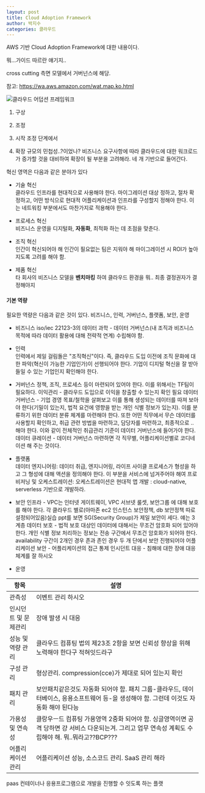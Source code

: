 ```yaml
---
layout: post
title: Cloud Adoption Framework
author: 박지수
categories: 클라우드
---
```


AWS 기반 Cloud Adoption Framework에 대한 내용이다. 

뭐...가이드 따르란 얘기지..

cross cutting 측면 모델에서 거버넌스에 해당. 

참고: https://wa.aws.amazon.com/wat.map.ko.html

![클라우드 어덥션 프레임워크](https://jisoo449.github.io/assets/images/post/클라우드-어덥션-프레임워크.png)

1. 구상  

2. 조정  
	
3. 시작
	조정 단계에서

4. 확장
	규모의 민첩성..?이었나? 비즈니스 요구사항에 따라 클라우드에 대한 워크로드가 증가할 것을 대비하여 확장이 될 부분을 고려해라. 네 개 기반으로 들어간다. 



혁신 영역은 다음과 같은 분야가 있다
- 기술 혁신  
	클라우드 인프라를 현대적으로 사용해야 한다. 
	마이그레이션 대상 정하고, 절차 확정하고, 어떤 방식으로 현대적 어플리케이션과 인프라를 구성할지 정해야 한다. 
	이는 네트워킹 부분에서도 마찬가지로 적용해야 한다. 

- 프로세스 혁신  
	비즈니스 운영을 디지털화, **자동화**, 최적화 하는 데 초점을 맞춘다.  

- 조직 혁신  
	인간이 혁신되어야 해 인간이
	필요없는 팀은 지워야 해
	마이그레이션 시 ROI가 높아지도록 고려를 해야 함.

- 제품 혁신  
	타 회사의 비즈니스 모델을 **벤치마킹** 하여 클라우드 환경을 
	뭐.. 최종 결정권자가 결정해야지


#### 기본 역량

필요한 역량은 다음과 같은 것이 있다.
비즈니스, 인력, 거버넌스, 플랫폼, 보안, 운영
- 비즈니스
	iso/iec 22123-3의 
	데이터 과학 - 데이터 거버넌스(내 조직과 비즈니스 목적에 따라 데이터 활용에 대해 전략적 연계) 수립해야 함. 

- 인력  
	인력에서 제일 걸림돌은 "조직혁신"이다. 즉, 클라우드 도입 이전에 조직 문화에 대한 파악(혁신이 가능한 기업인가)이 선행되어야 한다. 기업이 디지털 혁신을 잘 받아들일 수 있는 기업인지 확인해야 한다. 

- 거버넌스
	정책, 조직, 프로세스 등이 마련되어 있어야 한다. 이를 위해서는 TF팀이 필요하다. 
	이익관리 - 클라우드 도입으로 이익을 창출할 수 있는지 확인 필요
	데이터 거버넌스 - 기업 경영 목표/철학을 살펴보고 이를 통해 생성되는 데이터를 따져 보아야 한다(기밀이 있는지, 법적 요건에 영향을 받는 개인 식별 정보가 있는지). 이를 분류하기 위한 데이터 분류 체계를 마련해야 한다. 또한 어떤 직무에서 무슨 데이터를 사용할지 확인하고, 취급 관련 방법을 마련하고, 담당자를 마련하고, 최종적으로 ..해야 한다. 이와 같이 전체적인 취급관리 기준이 데이터 거버넌스에 들어가야 한다.
	데이터 큐레이션 - 데이터 거버넌스 마련하면 각 직무별, 어플리케이션별로 코디네이션 해 주는 것이다.

- 플랫폼  
	데이터 엔지니어링: 데이터 취급, 엔지니어링, 라이프 사이클 프로세스가 형성을 하고 그 형성에 대해 액션을 정의해야 한다. 이 부분을 서비스에 넘겨주어야 해여
	프로비저닝 및 오케스트레이션: 오케스트레이션은 
	현대적 앱 개발 : cloud-native, serverless 기반으로 개발하라.

- 보안
	인프라 - VPC는 인터넷 게이트웨이, VPC 서브넷 룰셋, 보안그룹 에 대해 보호를 해야 한다. 각 클라우드 별로(아마존 ec2 인스턴스 보안정책, db 보안정책 따로 설정되어있음)실습 ppt를 보면 SG(Security Group)가 제일 보안이 세다. 얘는 3계층
	데이터 보호 - 법적 보호 대상인 데이터에 대해서는 무조건 암호화 되어 있어야 한다. 개인 식별 정보 처리하는 정보는 전송 구간에서 무조건 암호화가 되어야 한다. availability 구간이 2개인 경우 존과 존인 경우 두 개 단에서 보안 진행되어야
	어플리케이션 보안 - 어플리케이션의 접근 통제
	인시던트 대응 - 침해에 대한 장애 대응 체계를 잘 하시오	

- 운영

|항목|설명|
|---------|------------------------|
|관측성|이벤트 관리 하시오|
|인시던트 및 문제관리|장애 발생 시 대응|
|성능 및 역량 관리|클라우드 컴퓨팅 법의 제23조 2항을 보면 신뢰성 향상을 위해 노력해야 한다구 적혀잇드라구|
|구성 관리|형상관리. compression(cce)가 제대로 되어 있는지 확인|
|패치 관리|보안패치같은것도 자동화 되어야 함. 패치 그룹-클라우드, 데이터베이스, 응용소프트웨어 등-을 생성해야 함. 그런데 이것도 자동화 해야 된다능|
|가용성 및 연속성|클랑우ㅡ드 컴퓨팅 가용영역 2중화 되어야 함. 싱글영역이면 공격 당하면 걍 서비스 다운되는겨. 그리고 업무 연속성 계획도 수립해야 해. 뭐..뭐라고??BCP???|
|어플리케이션 관리|어플리케이션 성능, 소스코드 관리. SaaS 관리 해라|

paas 컨테이너나 응용프로그램으로 개발을 진행할 수 잇도록 하는 플랫
